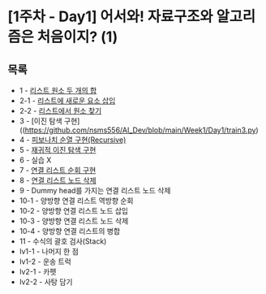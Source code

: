 # [1주차 - Day1] 어서와! 자료구조와 알고리즘은 처음이지? (1)

## 목록
- 1 - [리스트 원소 두 개의 합](https://github.com/nsms556/AI_Dev/blob/main/Week1/Day1/train1.py)
- 2-1 - [리스트에 새로운 요소 삽입](https://github.com/nsms556/AI_Dev/blob/main/Week1/Day1/train2-1.py)
- 2-2 - [리스트에서 원소 찾기](https://github.com/nsms556/AI_Dev/blob/main/Week1/Day1/train2-2.py)
- 3 - [이진 탐색 구현]((https://github.com/nsms556/AI_Dev/blob/main/Week1/Day1/train3.py)
- 4 - [피보나치 순열 구현(Recursive)](https://github.com/nsms556/AI_Dev/blob/main/Week1/Day1/train4.py)
- 5 - [재귀적 이진 탐색 구현](https://github.com/nsms556/AI_Dev/blob/main/Week1/Day1/train5.py)
- 6 - 실습 X
- 7 - [연결 리스트 순회 구현](https://github.com/nsms556/AI_Dev/blob/main/Week1/Day1/train7.py)
- 8 - [연결 리스트 노드 삭제](https://github.com/nsms556/AI_Dev/blob/main/Week1/Day1/train8.py)
- 9 - Dummy head를 가지는 연결 리스트 노드 삭제
- 10-1 - 양방향 연결 리스트 역방향 순회
- 10-2 - 양방향 연결 리스트 노드 삽입
- 10-3 - 양방향 연결 리스트 노드 삭제
- 10-4 - 양방향 연결 리스트의 병합
- 11 - 수식의 괄호 검사(Stack)
- lv1-1 - 나머지 한 점
- lv1-2 - 운송 트럭
- lv2-1 - 카펫
- lv2-2 - 사탕 담기
